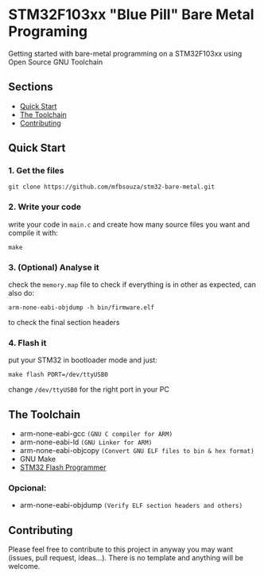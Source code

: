 # STM32F103xx "Blue Pill" Bare Metal Programing

Getting started with bare-metal programming on a STM32F103xx using Open Source GNU Toolchain

## Sections

- [Quick Start](#quick-start)
- [The Toolchain](#the-toolchain)
- [Contributing](#contributing)

## Quick Start

### 1. Get the files

    git clone https://github.com/mfbsouza/stm32-bare-metal.git

### 2. Write your code

write your code in `main.c` and create how many source files you want and compile it with:

    make

### 3. (Optional) Analyse it

check the `memory.map` file to check if everything is in other as expected, can also do:

    arm-none-eabi-objdump -h bin/firmware.elf

to check the final section headers

### 4. Flash it

put your STM32 in bootloader mode and just:

    make flash PORT=/dev/ttyUSB0

change `/dev/ttyUSB0` for the right port in your PC


## The Toolchain

- arm-none-eabi-gcc `(GNU C compiler for ARM)`
- arm-none-eabi-ld  `(GNU Linker for ARM)`
- arm-none-eabi-objcopy `(Convert GNU ELF files to bin & hex format)`
- GNU Make
- [STM32 Flash Programmer](https://sourceforge.net/projects/stm32flash/)

### Opcional:

- arm-none-eabi-objdump `(Verify ELF section headers and others)`

## Contributing

Please feel free to contribute to this project in anyway you may want (issues, pull request, ideas...). There is no template and anything will be welcome.